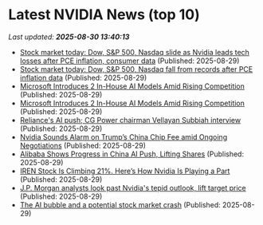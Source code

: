 # Latest NVIDIA News (top 10)
_Last updated: **2025-08-30 13:40:13**_

- [Stock market today: Dow, S&P 500, Nasdaq slide as Nvidia leads tech losses after PCE inflation, consumer data](https://consent.yahoo.com/v2/collectConsent?sessionId=1_cc-session_660bd572-12e3-4554-9a84-1a2f868834b5) (Published: 2025-08-29)
- [Stock market today: Dow, S&P 500, Nasdaq fall from records after PCE inflation data](https://finance.yahoo.com/news/live/stock-market-today-dow-sp-500-nasdaq-fall-from-records-after-pce-inflation-data-133800228.html) (Published: 2025-08-29)
- [Microsoft Introduces 2 In-House AI Models Amid Rising Competition](https://me.pcmag.com/en/ai/31941/microsoft-introduces-2-in-house-ai-models-amid-rising-competition) (Published: 2025-08-29)
- [Microsoft Introduces 2 In-House AI Models Amid Rising Competition](https://uk.pcmag.com/ai/159797/microsoft-introduces-2-in-house-ai-models-amid-rising-competition) (Published: 2025-08-29)
- [Reliance's AI push; CG Power chairman Vellayan Subbiah interview](https://economictimes.indiatimes.com/tech/newsletters/tech-top-5/reliances-ai-push-cg-power-chairman-vellayan-subbiah-interview/articleshow/123586103.cms) (Published: 2025-08-29)
- [Nvidia Sounds Alarm on Trump’s China Chip Fee amid Ongoing Negotiations](https://biztoc.com/x/e841d4f2a47c043d) (Published: 2025-08-29)
- [Alibaba Shows Progress in China AI Push, Lifting Shares](https://www.livemint.com/companies/company-results/alibaba-shows-progress-in-china-ai-push-lifting-shares-11756474368773.html) (Published: 2025-08-29)
- [IREN Stock Is Climbing 21%. Here’s How Nvidia Is Playing a Part](https://biztoc.com/x/7018729d843fedf4) (Published: 2025-08-29)
- [J.P. Morgan analysts look past Nvidia's tepid outlook, lift target price](https://economictimes.indiatimes.com/markets/stocks/news/j-p-morgan-analysts-look-past-nvidias-tepid-outlook-lift-target-price/articleshow/123586097.cms) (Published: 2025-08-29)
- [The AI bubble and a potential stock market crash](https://theweek.com/business/markets/the-ai-bubble-and-a-potential-stock-market-crash) (Published: 2025-08-29)

